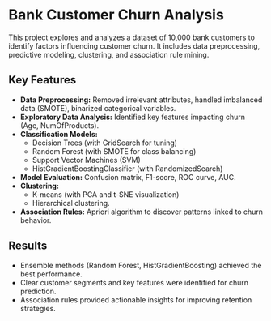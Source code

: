 # Bank Customer Churn Analysis

This project explores and analyzes a dataset of 10,000 bank customers to
identify factors influencing customer churn. It includes data
preprocessing, predictive modeling, clustering, and association rule
mining.

## **Key Features**

-   **Data Preprocessing:** Removed irrelevant attributes, handled
    imbalanced data (SMOTE), binarized categorical variables.
-   **Exploratory Data Analysis:** Identified key features impacting
    churn (Age, NumOfProducts).
-   **Classification Models:**
    -   Decision Trees (with GridSearch for tuning)
    -   Random Forest (with SMOTE for class balancing)
    -   Support Vector Machines (SVM)
    -   HistGradientBoostingClassifier (with RandomizedSearch)
-   **Model Evaluation:** Confusion matrix, F1-score, ROC curve, AUC.
-   **Clustering:**
    -   K-means (with PCA and t-SNE visualization)
    -   Hierarchical clustering.
-   **Association Rules:** Apriori algorithm to discover patterns linked
    to churn behavior.

## **Results**

-   Ensemble methods (Random Forest, HistGradientBoosting) achieved the
    best performance.
-   Clear customer segments and key features were identified for churn
    prediction.
-   Association rules provided actionable insights for improving
    retention strategies.
